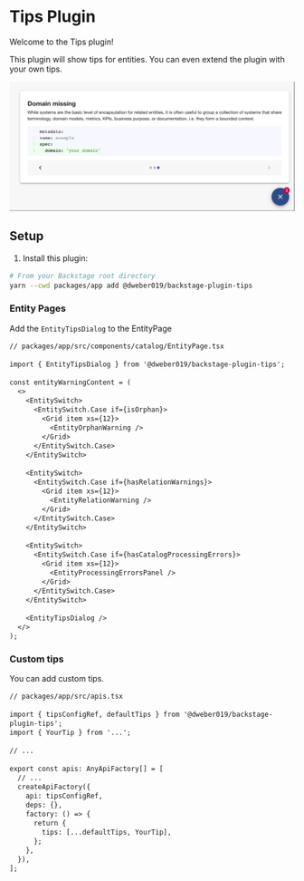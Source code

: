 # Tips Plugin

Welcome to the Tips plugin!

This plugin will show tips for entities. You can even extend the plugin with your own tips.

![Tips](https://raw.githubusercontent.com/dweber019/backstage-plugin-tips/main/plugins/tips/docs/teaser.png)

## Setup

1. Install this plugin:

```bash
# From your Backstage root directory
yarn --cwd packages/app add @dweber019/backstage-plugin-tips
```

### Entity Pages

Add the `EntityTipsDialog` to the EntityPage

```tsx
// packages/app/src/components/catalog/EntityPage.tsx

import { EntityTipsDialog } from '@dweber019/backstage-plugin-tips';

const entityWarningContent = (
  <>
    <EntitySwitch>
      <EntitySwitch.Case if={isOrphan}>
        <Grid item xs={12}>
          <EntityOrphanWarning />
        </Grid>
      </EntitySwitch.Case>
    </EntitySwitch>

    <EntitySwitch>
      <EntitySwitch.Case if={hasRelationWarnings}>
        <Grid item xs={12}>
          <EntityRelationWarning />
        </Grid>
      </EntitySwitch.Case>
    </EntitySwitch>

    <EntitySwitch>
      <EntitySwitch.Case if={hasCatalogProcessingErrors}>
        <Grid item xs={12}>
          <EntityProcessingErrorsPanel />
        </Grid>
      </EntitySwitch.Case>
    </EntitySwitch>

    <EntityTipsDialog />
  </>
);
```

### Custom tips

You can add custom tips.

```tsx
// packages/app/src/apis.tsx

import { tipsConfigRef, defaultTips } from '@dweber019/backstage-plugin-tips';
import { YourTip } from '...';

// ...

export const apis: AnyApiFactory[] = [
  // ...
  createApiFactory({
    api: tipsConfigRef,
    deps: {},
    factory: () => {
      return {
        tips: [...defaultTips, YourTip],
      };
    },
  }),
];
```
